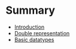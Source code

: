 # Summary

* [Introduction](README.md)
* [Double representation](double_rep.md)
* [Basic datatypes](basic-datatypes.md)

